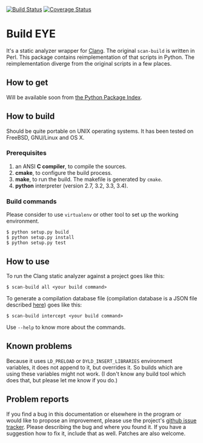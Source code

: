 [![Build Status](https://travis-ci.org/rizsotto/Beye.svg?branch=master)](https://travis-ci.org/rizsotto/Beye)
[![Coverage Status](https://coveralls.io/repos/rizsotto/Beye/badge.svg?branch=master)](https://coveralls.io/r/rizsotto/Beye?branch=master)

Build EYE
=========

It's a static analyzer wrapper for [Clang][CLANG]. The original `scan-build`
is written in Perl. This package contains reimplementation of that scripts
in Python. The reimplementation diverge from the original scripts in a few
places.

  [CLANG]: http://clang.llvm.org/

How to get
----------

Will be available soon from [the Python Package Index][PyPI].

  [PyPI]: https://pypi.python.org/pypi

How to build
------------

Should be quite portable on UNIX operating systems. It has been tested on
FreeBSD, GNU/Linux and OS X.

### Prerequisites

1. an ANSI **C compiler**, to compile the sources.
2. **cmake**, to configure the build process.
3. **make**, to run the build. The makefile is generated by `cmake`.
4. **python** interpreter (version 2.7, 3.2, 3.3, 3.4).

### Build commands

Please consider to use `virtualenv` or other tool to set up the working
environment.

    $ python setup.py build
    $ python setup.py install
    $ python setup.py test


How to use
----------

To run the Clang static analyzer against a project goes like this:

    $ scan-build all <your build command>

To generate a compilation database file (compilation database is a JSON
file described [here][JCDB]) goes like this: 

    $ scan-build intercept <your build command>

Use `--help` to know more about the commands.

  [JCDB]: http://clang.llvm.org/docs/JSONCompilationDatabase.html

Known problems
--------------

Because it uses `LD_PRELOAD` or `DYLD_INSERT_LIBRARIES` environment variables,
it does not append to it, but overrides it. So builds which are using these
variables might not work. (I don't know any build tool which does that, but
please let me know if you do.)

Problem reports
---------------
If you find a bug in this documentation or elsewhere in the program or would
like to propose an improvement, please use the project's [github issue
tracker][ISSUES]. Please describing the bug and where you found it. If you
have a suggestion how to fix it, include that as well. Patches are also
welcome.

  [ISSUES]: https://github.com/rizsotto/Beye/issues
